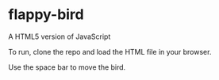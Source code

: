 # flappy-bird

A HTML5 version of JavaScript

To run, clone the repo and load the HTML file in your browser.

Use the space bar to move the bird.
